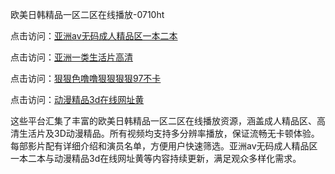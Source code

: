 欧美日韩精品一区二区在线播放-0710ht

点击访问：<a href="https://heiliaoll4qsx.pages.dev">亚洲av无码成人精品区一本二本</a>

点击访问：<a href="https://heiliaoe8ajia.pages.dev">亚洲一类生活片高清</a>

点击访问：<a href="https://heiliaozj3tjd.pages.dev">狠狠色噜噜狠狠狠狠97不卡</a>

点击访问：<a href="https://heiliaoga6s9v.pages.dev">动漫精品3d在线网址黄</a>

这些平台汇集了丰富的欧美日韩精品一区二区在线播放资源，涵盖成人精品区、高清生活片及3D动漫精品。所有视频均支持多分辨率播放，保证流畅无卡顿体验。每部影片配有详细介绍和演员名单，方便用户快速筛选。亚洲av无码成人精品区一本二本与动漫精品3d在线网址黄等内容持续更新，满足观众多样化需求。

<span style="display:none;">[Canonical link](https://github.com/thoi20250710/thoi16)</span>
